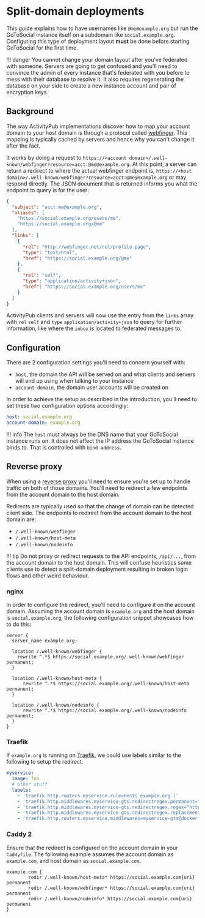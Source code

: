 # Split-domain deployments

This guide explains how to have usernames like `@me@example.org` but run the GoToSocial instance itself on a subdomain like `social.example.org`. Configuring this type of deployment layout **must** be done before starting GoToSocial for the first time.

!!! danger
    You cannot change your domain layout after you've federated with someone. Servers are going to get confused and you'll need to convince the admin of every instance that's federated with you before to mess with their database to resolve it. It also requires regenerating the database on your side to create a new instance account and pair of encryption keys.

## Background

The way ActivityPub implementations discover how to map your account domain to your host domain is through a protocol called [webfinger](https://www.rfc-editor.org/rfc/rfc7033). This mapping is typically cached by servers and hence why you can't change it after the fact.

It works by doing a request to `https://<account domain>/.well-known/webfinger?resource=acct:@me@example.org`. At this point, a server can return a redirect to where the actual webfinger endpoint is, `https://<host domain>/.well-known/webfinger?resource=acct:@me@example.org` or may respond directly. The JSON document that is returned informs you what the endpoint to query is for the user:

```json
{
  "subject": "acct:me@example.org",
  "aliases": [
    "https://social.example.org/users/me",
    "https://social.example.org/@me"
  ],
  "links": [
    {
      "rel": "http://webfinger.net/rel/profile-page",
      "type": "text/html",
      "href": "https://social.example.org/@me"
    },
    {
      "rel": "self",
      "type": "application/activity+json",
      "href": "https://social.example.org/users/me"
    }
  ]
}
```

ActivityPub clients and servers will now use the entry from the `links` array with `rel` `self` and `type` `application/activity+json` to query for further information, like where the `inbox` is located to federated messages to.

## Configuration

There are 2 configuration settings you'll need to concern yourself with:

* `host`, the domain the API will be served on and what clients and servers will end up using when talking to your instance
* `account-domain`, the domain user accounts will be created on

In order to achieve the setup as described in the introduction, you'll need to set these two configuration options accordingly:

```yaml
host: social.example.org
account-domain: example.org
```

!!! info
    The `host` must always be the DNS name that your GoToSocial instance runs on. It does not affect the IP address the GoToSocial instance binds to. That is controlled with `bind-address`.

## Reverse proxy

When using a [reverse proxy](../getting_started/reverse_proxy/index.md) you'll need to ensure you're set up to handle traffic on both of those domains. You'll need to redirect a few endpoints from the account domain to the host domain.

Redirects are typically used so that the change of domain can be detected client side. The endpoints to redirect from the account domain to the host domain are:

* `/.well-known/webfinger`
* `/.well-known/host-meta`
* `/.well-known/nodeinfo`

!!! tip
    Do not proxy or redirect requests to the API endpoints, `/api/...`, from the account domain to the host domain. This will confuse heuristics some clients use to detect a split-domain deployment resulting in broken login flows and other weird behaviour.

### nginx

In order to configure the redirect, you'll need to configure it on the account domain. Assuming the account domain is `example.org` and the host domain is `social.example.org`, the following configuration snippet showcases how to do this:

```nginx
server {
  server_name example.org;

  location /.well-known/webfinger {
    rewrite ^.*$ https://social.example.org/.well-known/webfinger permanent;
  }

  location /.well-known/host-meta {
      rewrite ^.*$ https://social.example.org/.well-known/host-meta permanent;
  }

  location /.well-known/nodeinfo {
      rewrite ^.*$ https://social.example.org/.well-known/nodeinfo permanent;
  }
}
```

### Traefik

If `example.org` is running on [Traefik](https://doc.traefik.io/traefik/), we could use labels similar to the following to setup the redirect.

```yaml
myservice:
  image: foo
  # Other stuff
  labels:
    - 'traefik.http.routers.myservice.rule=Host(`example.org`)'
    - 'traefik.http.middlewares.myservice-gts.redirectregex.permanent=true'
    - 'traefik.http.middlewares.myservice-gts.redirectregex.regex=^https://(.*)/.well-known/(webfinger|nodeinfo|host-meta)$$'
    - 'traefik.http.middlewares.myservice-gts.redirectregex.replacement=https://social.$${1}/.well-known/$${2}'
    - 'traefik.http.routers.myservice.middlewares=myservice-gts@docker'
```

### Caddy 2

Ensure that the redirect is configured on the account domain in your `Caddyfile`. The following example assumes the account domain as `example.com`, and host domain as `social.example.com`.

```caddy
example.com {
        redir /.well-known/host-meta* https://social.example.com{uri} permanent
        redir /.well-known/webfinger* https://social.example.com{uri} permanent
        redir /.well-known/nodeinfo* https://social.example.com{uri} permanent
}
```


